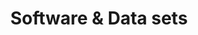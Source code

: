 ---
layout: page
title: Software & Data sets
nav: true
nav_order: 5
dropdown: true
children: 
    - title: 4D radar SLAM data set
      permalink: /4D_radar_dataset/
    - title: divider
    
---